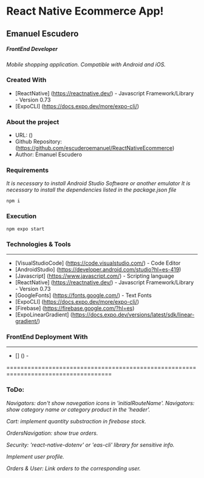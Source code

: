 # React Native Ecommerce App!


## Emanuel Escudero

##### FrontEnd Developer

_Mobile shopping application. Compatible with Android and iOS._

### Created With

- [ReactNative] (https://reactnative.dev/) - Javascript Framework/Library - Version 0.73
- [ExpoCLI] (https://docs.expo.dev/more/expo-cli/)

### About the project

- URL: ()
- Github Repository: (https://github.com/escuderoemanuel/ReactNativeEcommerce)
- Author: Emanuel Escudero

### Requirements

_It is necessary to install Android Studio Software or another emulator_
_It is necessary to install the dependencies listed in the package.json file_

`npm i`

### Execution

`npm expo start`


### Technologies & Tools

---

- [VisualStudioCode] (https://code.visualstudio.com/) - Code Editor
- [AndroidStudio] (https://developer.android.com/studio?hl=es-419)
- [Javascript] (https://www.javascript.com/) - Scripting language
- [ReactNative] (https://reactnative.dev/) - Javascript Framework/Library - Version 0.73
- [GoogleFonts] (https://fonts.google.com/) - Text Fonts
- [ExpoCLI] (https://docs.expo.dev/more/expo-cli/)
- [Firebase] (https://firebase.google.com/?hl=es)
- [ExpoLinearGradient] (https://docs.expo.dev/versions/latest/sdk/linear-gradient/)

### FrontEnd Deployment With

---

- [] () -


====================================================================================

###  ToDo:

_Navigators: don't show navegation icons in 'initialRouteName'._
_Navigators: show category name or category product in the 'header'._

_Cart: implement quantity substraction in firebase stock._

_OrdersNavigation: show true orders._

_Security: 'react-native-dotenv' or 'eas-cli' library for sensitive info._

_Implement user profile._

_Orders & User: Link orders to the corresponding user._
